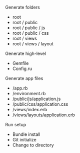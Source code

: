 Generate folders
  * root
  * root / public
  * root / public / js
  * root / public / css
  * root / views
  * root / views / layout

Generate high-level
  * Gemfile
  * Config.ru

Generate app files
  * /app.rb
  * /environment.rb
  * /public/js/application.js
  * /public/css/application.css
  * /views/index.erb
  * /views/layouts/application.erb

Run setup
  * Bundle install
  * Git initialize
  * Change to directory